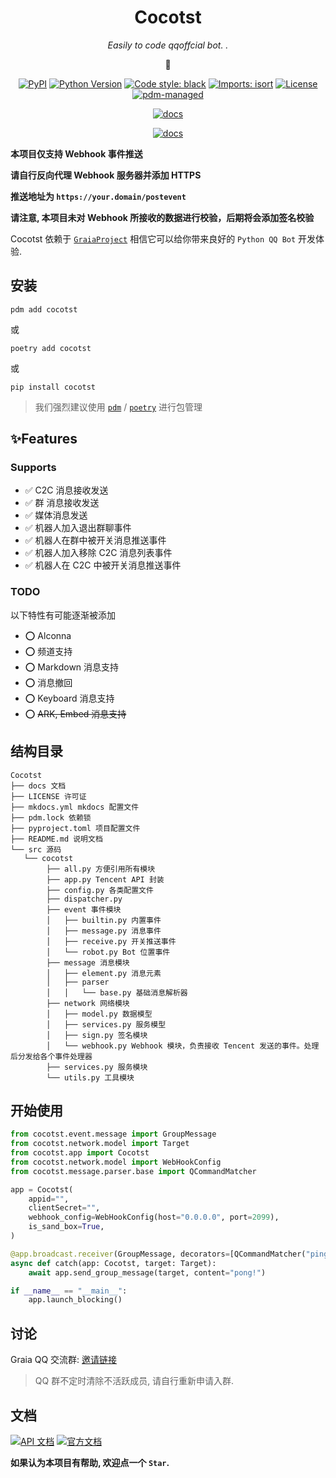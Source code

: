 <div align="center">

# Cocotst

_Easily to code qqoffcial bot. ._

🥥

[![PyPI](https://img.shields.io/pypi/v/cocotst)](https://pypi.org/project/cocotst)
[![Python Version](https://img.shields.io/pypi/pyversions/cocotst)](https://pypi.org/project/cocotst)
[![Code style: black](https://img.shields.io/badge/code%20style-black-000000.svg)](https://github.com/psf/black)
[![Imports: isort](https://img.shields.io/badge/%20imports-isort-%231674b1?style=flat&labelColor=ef8336)](https://pycqa.github.io/isort/)
[![License](https://img.shields.io/github/license/Linota/Cocotst)](https://github.com/Linota/Cocotst/blob/master/LICENSE)
[![pdm-managed](https://img.shields.io/badge/pdm-managed-blueviolet)](https://pdm.fming.dev)

[![docs](https://img.shields.io/badge/LINOTA-here-blue)](https://ctst.docs.linota.cn/)

[![docs](https://img.shields.io/badge/API_文档-here-purple)](https://ctst.docs.linota.cn/api/NAV/)


</div>

**本项目仅支持 Webhook 事件推送**

**请自行反向代理 Webhook 服务器并添加 HTTPS**

**推送地址为 `https://your.domain/postevent`**

**请注意, 本项目未对 Webhook 所接收的数据进行校验，后期将会添加签名校验**

Cocotst 依赖于 [`GraiaProject`](https://github.com/GraiaProject)
相信它可以给你带来良好的 `Python QQ Bot` 开发体验.



## 安装

`pdm add cocotst`

或

`poetry add cocotst`

或

`pip install cocotst`

> 我们强烈建议使用 [`pdm`](https://pdm.fming.dev) / [`poetry`](https://python-poetry.org) 进行包管理

## ✨Features

### Supports

- ✅ C2C 消息接收发送
- ✅ 群 消息接收发送
- ✅ 媒体消息发送
- ✅ 机器人加入退出群聊事件
- ✅ 机器人在群中被开关消息推送事件
- ✅ 机器人加入移除 C2C 消息列表事件
- ✅ 机器人在 C2C 中被开关消息推送事件

### TODO

以下特性有可能逐渐被添加

- ⭕ Alconna
- ⭕ 频道支持
- ⭕ Markdown 消息支持
- ⭕ 消息撤回
- ⭕ Keyboard 消息支持
- ⭕ ~~ARK, Embed 消息支持~~

## 结构目录

```
Cocotst
├── docs 文档
├── LICENSE 许可证
├── mkdocs.yml mkdocs 配置文件
├── pdm.lock 依赖锁
├── pyproject.toml 项目配置文件
├── README.md 说明文档
└── src 源码
   └── cocotst 
        ├── all.py 方便引用所有模块
        ├── app.py Tencent API 封装
        ├── config.py 各类配置文件
        ├── dispatcher.py 
        ├── event 事件模块
        │   ├── builtin.py 内置事件
        │   ├── message.py 消息事件
        │   ├── receive.py 开关推送事件
        │   └── robot.py Bot 位置事件
        ├── message 消息模块
        │   ├── element.py 消息元素
        │   ├── parser
        │   │   └── base.py 基础消息解析器
        ├── network 网络模块
        │   ├── model.py 数据模型
        │   ├── services.py 服务模型
        │   ├── sign.py 签名模块
        │   └── webhook.py Webhook 模块，负责接收 Tencent 发送的事件。处理后分发给各个事件处理器
        ├── services.py 服务模块
        └── utils.py 工具模块
```
    

## 开始使用

```python
from cocotst.event.message import GroupMessage
from cocotst.network.model import Target
from cocotst.app import Cocotst
from cocotst.network.model import WebHookConfig
from cocotst.message.parser.base import QCommandMatcher

app = Cocotst(
    appid="",
    clientSecret="",
    webhook_config=WebHookConfig(host="0.0.0.0", port=2099),
    is_sand_box=True,
)

@app.broadcast.receiver(GroupMessage, decorators=[QCommandMatcher("ping")])
async def catch(app: Cocotst, target: Target):
    await app.send_group_message(target, content="pong!")

if __name__ == "__main__":
    app.launch_blocking()
```



## 讨论

Graia QQ 交流群: [邀请链接](https://jq.qq.com/?_wv=1027&k=VXp6plBD)

> QQ 群不定时清除不活跃成员, 请自行重新申请入群.

## 文档

[![API 文档](https://img.shields.io/badge/API_文档-here-purple)](https://ctst.docs.linota.cn/api/NAV/)
[![官方文档](https://img.shields.io/badge/文档-here-blue)](https://ctst.docs.linota.cn/)



**如果认为本项目有帮助, 欢迎点一个 `Star`.**

